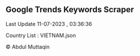

## Google Trends Keywords Scraper 
 
Last Update 11-07-2023 , 03:36:36

Country List :
VIETNAM.json



© Abdul Muttaqin 
